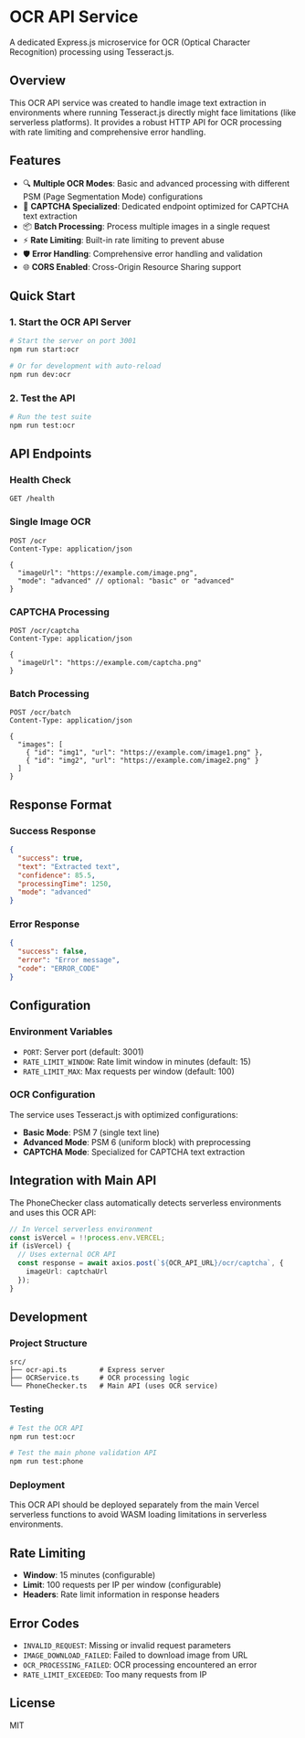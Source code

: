 # OCR API Service

A dedicated Express.js microservice for OCR (Optical Character Recognition) processing using Tesseract.js.

## Overview

This OCR API service was created to handle image text extraction in environments where running Tesseract.js directly might face limitations (like serverless platforms). It provides a robust HTTP API for OCR processing with rate limiting and comprehensive error handling.

## Features

- 🔍 **Multiple OCR Modes**: Basic and advanced processing with different PSM (Page Segmentation Mode) configurations
- 🎯 **CAPTCHA Specialized**: Dedicated endpoint optimized for CAPTCHA text extraction
- 📦 **Batch Processing**: Process multiple images in a single request
- ⚡ **Rate Limiting**: Built-in rate limiting to prevent abuse
- 🛡️ **Error Handling**: Comprehensive error handling and validation
- 🌐 **CORS Enabled**: Cross-Origin Resource Sharing support

## Quick Start

### 1. Start the OCR API Server

```bash
# Start the server on port 3001
npm run start:ocr

# Or for development with auto-reload
npm run dev:ocr
```

### 2. Test the API

```bash
# Run the test suite
npm run test:ocr
```

## API Endpoints

### Health Check
```http
GET /health
```

### Single Image OCR
```http
POST /ocr
Content-Type: application/json

{
  "imageUrl": "https://example.com/image.png",
  "mode": "advanced" // optional: "basic" or "advanced"
}
```

### CAPTCHA Processing
```http
POST /ocr/captcha
Content-Type: application/json

{
  "imageUrl": "https://example.com/captcha.png"
}
```

### Batch Processing
```http
POST /ocr/batch
Content-Type: application/json

{
  "images": [
    { "id": "img1", "url": "https://example.com/image1.png" },
    { "id": "img2", "url": "https://example.com/image2.png" }
  ]
}
```

## Response Format

### Success Response
```json
{
  "success": true,
  "text": "Extracted text",
  "confidence": 85.5,
  "processingTime": 1250,
  "mode": "advanced"
}
```

### Error Response
```json
{
  "success": false,
  "error": "Error message",
  "code": "ERROR_CODE"
}
```

## Configuration

### Environment Variables

- `PORT`: Server port (default: 3001)
- `RATE_LIMIT_WINDOW`: Rate limit window in minutes (default: 15)
- `RATE_LIMIT_MAX`: Max requests per window (default: 100)

### OCR Configuration

The service uses Tesseract.js with optimized configurations:

- **Basic Mode**: PSM 7 (single text line)
- **Advanced Mode**: PSM 6 (uniform block) with preprocessing
- **CAPTCHA Mode**: Specialized for CAPTCHA text extraction

## Integration with Main API

The PhoneChecker class automatically detects serverless environments and uses this OCR API:

```typescript
// In Vercel serverless environment
const isVercel = !!process.env.VERCEL;
if (isVercel) {
  // Uses external OCR API
  const response = await axios.post(`${OCR_API_URL}/ocr/captcha`, {
    imageUrl: captchaUrl
  });
}
```

## Development

### Project Structure

```
src/
├── ocr-api.ts        # Express server
├── OCRService.ts     # OCR processing logic
└── PhoneChecker.ts   # Main API (uses OCR service)
```

### Testing

```bash
# Test the OCR API
npm run test:ocr

# Test the main phone validation API
npm run test:phone
```

### Deployment

This OCR API should be deployed separately from the main Vercel serverless functions to avoid WASM loading limitations in serverless environments.

## Rate Limiting

- **Window**: 15 minutes (configurable)
- **Limit**: 100 requests per IP per window (configurable)
- **Headers**: Rate limit information in response headers

## Error Codes

- `INVALID_REQUEST`: Missing or invalid request parameters
- `IMAGE_DOWNLOAD_FAILED`: Failed to download image from URL
- `OCR_PROCESSING_FAILED`: OCR processing encountered an error
- `RATE_LIMIT_EXCEEDED`: Too many requests from IP

## License

MIT
